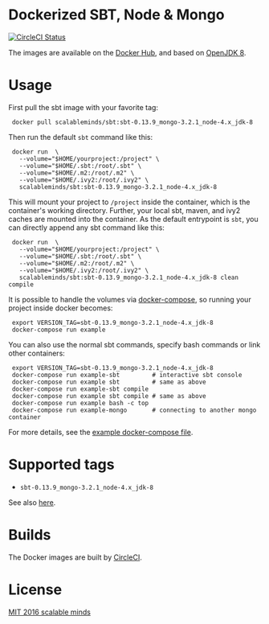 # Dockerized SBT, Node & Mongo

[![CircleCI Status](https://circleci.com/gh/scalableminds/docker-sbt-node-mongo.svg?&style=shield&circle-token=f5f66df37a41fa2c6890148718608ec99a7a135c)](https://circleci.com/gh/scalableminds/docker-sbt-node-mongo)

The images are available on the [Docker Hub](https://hub.docker.com/r/scalableminds/sbt/), and based on [OpenJDK 8](https://github.com/docker-library/openjdk/tree/master/8-jdk).

# Usage

First pull the sbt image with your favorite tag:

```
 docker pull scalableminds/sbt:sbt-0.13.9_mongo-3.2.1_node-4.x_jdk-8
```

Then run the default `sbt` command like this:

```
 docker run  \
   --volume="$HOME/yourproject:/project" \
   --volume="$HOME/.sbt:/root/.sbt" \
   --volume="$HOME/.m2:/root/.m2" \
   --volume="$HOME/.ivy2:/root/.ivy2" \
   scalableminds/sbt:sbt-0.13.9_mongo-3.2.1_node-4.x_jdk-8
```

This will mount your project to `/project` inside the container, which is the container's working directory. Further, your local sbt, maven, and ivy2 caches are mounted into the container. As the default entrypoint is `sbt`, you can directly append any sbt command like this:

```
 docker run  \
   --volume="$HOME/yourproject:/project" \
   --volume="$HOME/.sbt:/root/.sbt" \
   --volume="$HOME/.m2:/root/.m2" \
   --volume="$HOME/.ivy2:/root/.ivy2" \
   scalableminds/sbt:sbt-0.13.9_mongo-3.2.1_node-4.x_jdk-8 clean compile
```

It is possible to handle the volumes via [docker-compose](https://docs.docker.com/compose), so running your project inside docker becomes:

```
 export VERSION_TAG=sbt-0.13.9_mongo-3.2.1_node-4.x_jdk-8
 docker-compose run example
```

You can also use the normal sbt commands, specify bash commands or link other containers:

```
 export VERSION_TAG=sbt-0.13.9_mongo-3.2.1_node-4.x_jdk-8
 docker-compose run example-sbt         # interactive sbt console
 docker-compose run example sbt         # same as above
 docker-compose run example-sbt compile
 docker-compose run example sbt compile # same as above
 docker-compose run example bash -c top
 docker-compose run example-mongo       # connecting to another mongo container
```

For more details, see the [example docker-compose file](docker-compose.yml).

# Supported tags

- `sbt-0.13.9_mongo-3.2.1_node-4.x_jdk-8`

See also [here](https://hub.docker.com/r/scalableminds/sbt/tags/).

# Builds

The Docker images are built by [CircleCI](https://circleci.com/gh/scalableminds/docker-sbt-node-mongo).

# License

[MIT 2016 scalable minds](LICENCE.txt)
